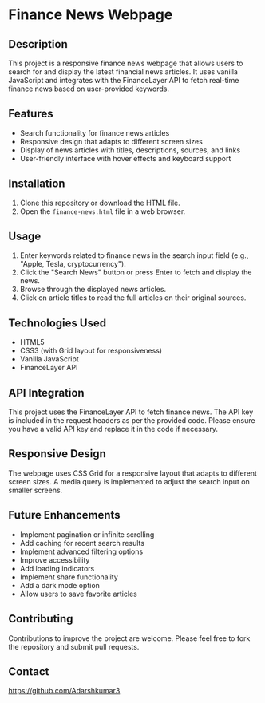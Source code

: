 # Finance News Webpage

## Description
This project is a responsive finance news webpage that allows users to search for and display the latest financial news articles. It uses vanilla JavaScript and integrates with the FinanceLayer API to fetch real-time finance news based on user-provided keywords.

## Features
- Search functionality for finance news articles
- Responsive design that adapts to different screen sizes
- Display of news articles with titles, descriptions, sources, and links
- User-friendly interface with hover effects and keyboard support

## Installation
1. Clone this repository or download the HTML file.
2. Open the `finance-news.html` file in a web browser.

## Usage
1. Enter keywords related to finance news in the search input field (e.g., "Apple, Tesla, cryptocurrency").
2. Click the "Search News" button or press Enter to fetch and display the news.
3. Browse through the displayed news articles.
4. Click on article titles to read the full articles on their original sources.

## Technologies Used
- HTML5
- CSS3 (with Grid layout for responsiveness)
- Vanilla JavaScript
- FinanceLayer API

## API Integration
This project uses the FinanceLayer API to fetch finance news. The API key is included in the request headers as per the provided code. Please ensure you have a valid API key and replace it in the code if necessary.

## Responsive Design
The webpage uses CSS Grid for a responsive layout that adapts to different screen sizes. A media query is implemented to adjust the search input on smaller screens.

## Future Enhancements
- Implement pagination or infinite scrolling
- Add caching for recent search results
- Implement advanced filtering options
- Improve accessibility
- Add loading indicators
- Implement share functionality
- Add a dark mode option
- Allow users to save favorite articles

## Contributing
Contributions to improve the project are welcome. Please feel free to fork the repository and submit pull requests.


## Contact
https://github.com/Adarshkumar3
